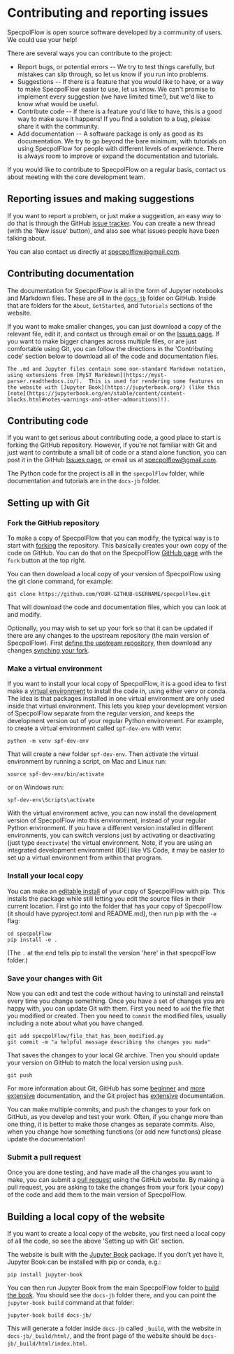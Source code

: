 # Contributing and reporting issues

SpecpolFlow is open source software developed by a community of users. We could use your help!  

There are several ways you can contribute to the project:
* Report bugs, or potential errors -- We try to test things carefully, but mistakes can slip through, so let us know if you run into problems.
* Suggestions -- If there is a feature that you would like to have, or a way to make SpecpolFlow easier to use, let us know.  We can't promise to implement every suggestion (we have limited time!), but we'd like to know what would be useful.
* Contribute code -- If there is a feature you'd like to have, this is a good way to make sure it happens!  If you find a solution to a bug, please share it with the community.
* Add documentation -- A software package is only as good as its documentation.  We try to go beyond the bare minimum, with tutorials on using SpecpolFlow for people with different levels of experience.  There is always room to improve or expand the documentation and tutorials.

If you would like to contribute to SpecpolFlow on a regular basis, contact us about meeting with the core development team.

## Reporting issues and making suggestions

If you want to report a problem, or just make a suggestion, an easy way to do that is through the GitHub [issue tracker](https://github.com/folsomcp/specpolFlow/issues).  You can create a new thread (with the 'New issue' button), and also see what issues people have been talking about.

You can also contact us directly at specpolflow@gmail.com.

## Contributing documentation

The documentation for SpecpolFlow is all in the form of Jupyter notebooks and Markdown files.  These are all in the [`docs-jb`](https://github.com/folsomcp/specpolFlow/tree/main/docs-jb) folder on GitHub.  Inside that are folders for the `About`, `GetStarted`, and `Tutorials` sections of the website.

If you want to make smaller changes, you can just download a copy of the relevant file, edit it, and contact us through email or on the [Issues page](https://github.com/folsomcp/specpolFlow/issues).  If you want to make bigger changes across multiple files, or are just comfortable using Git, you can follow the directions in the 'Contributing code' section below to download all of the code and documentation files.

```{note}
The .md and Jupyter files contain some non-standard Markdown notation, using extensions from [MyST Markdown](https://myst-parser.readthedocs.io/).  This is used for rendering some features on the website with [Jupyter Book](https://jupyterbook.org/) (like this [note](https://jupyterbook.org/en/stable/content/content-blocks.html#notes-warnings-and-other-admonitions)!).
```

## Contributing code

If you want to get serious about contributing code, a good place to start is forking the GitHub repository.  However, if you're not familiar with Git and just want to contribute a small bit of code or a stand alone function, you can post it in the GitHub [Issues page](https://github.com/folsomcp/specpolFlow/issues), or email us at specpolflow@gmail.com.

The Python code for the project is all in the `specpolFlow` folder, while documentation and tutorials are in the `docs-jb` folder.

## Setting up with Git

### Fork the GitHub repository

To make a copy of SpecpolFlow that you can modify, the typical way is to start with [forking](https://docs.github.com/en/pull-requests/collaborating-with-pull-requests/working-with-forks/about-forks) the repository.  This basically creates your own copy of the code on GitHub.  You can do that on the SpecpolFlow [GitHub page](https://github.com/folsomcp/specpolFlow) with the `fork` button at the top right.  

You can then download a local copy of your version of SpecpolFlow using the git clone command, for example:
```
git clone https://github.com/YOUR-GITHUB-USERNAME/specpolFlow.git
```
That will download the code and documentation files, which you can look at and modify.

Optionally, you may wish to set up your fork so that it can be updated if there are any changes to the upstream repository (the main version of SpecpolFlow).  First [define the upstream repository](https://docs.github.com/en/pull-requests/collaborating-with-pull-requests/working-with-forks/configuring-a-remote-repository-for-a-fork), then download any changes [synching your fork](https://docs.github.com/en/pull-requests/collaborating-with-pull-requests/working-with-forks/syncing-a-fork#syncing-a-fork-branch-from-the-command-line).

### Make a virtual environment

If you want to install your local copy of SpecpolFlow, it is a good idea to first make a [virtual environment](https://docs.python.org/3/tutorial/venv.html) to install the code in, using either venv or conda.  The idea is that packages installed in one virtual environment are only used inside that virtual environment.  This lets you keep your development version of SpecpolFlow separate from the regular version, and keeps the development version out of your regular Python environment.  For example, to create a virtual environment called `spf-dev-env` with venv:
```
python -m venv spf-dev-env
```
That will create a new folder `spf-dev-env`.  Then activate the virtual environment by running a script, on Mac and Linux run:
```
source spf-dev-env/bin/activate
```
or on Windows run:
```
spf-dev-env\Scripts\activate
```
With the virtual environment active, you can now install the development version of SpecpolFlow into this environment, instead of your regular Python environment.  If you have a different version installed in different environments, you can switch versions just by activating or deactivating (just type `deactivate`) the virtual environment.  Note, if you are using an integrated development environment (IDE) like VS Code, it may be easier to set up a virtual environment from within that program.  

### Install your local copy

You can make an [editable install](https://setuptools.pypa.io/en/latest/userguide/development_mode.html) of your copy of SpecpolFlow with pip.  This installs the package while still letting you edit the source files in their current location.  First go into the folder that has your copy of SpecpolFlow (it should have pyproject.toml and README.md), then run pip with the `-e` flag:
```
cd specpolFlow
pip install -e .
```
(The `.` at the end tells pip to install the version 'here' in that specpolFlow folder.)

### Save your changes with Git

Now you can edit and test the code without having to uninstall and reinstall every time you change something.  Once you have a set of changes you are happy with, you can update Git with them.  First you need to `add` the file that you modified or created.  Then you need to `commit` the modified files, usually including a note about what you have changed.  
```
git add specpolFlow/file_that_has_been_modified.py
git commit -m "a helpful message describing the changes you made"
```
That saves the changes to your local Git archive.  Then you should update your version on GitHub to match the local version using `push`.
```
git push 
```
For more information about Git, GitHub has some [beginner](https://docs.github.com/en/get-started/git-basics) and [more extensive](https://docs.github.com/en/get-started/using-git) documentation, and the Git project has [extensive](https://git-scm.com/docs) documentation.

You can make multiple commits, and push the changes to your fork on GitHub, as you develop and test your work.  Often, if you change more than one thing, it is better to make those changes as separate commits.  Also, when you change how something functions (or add new functions) please update the documentation!

### Submit a pull request

Once you are done testing, and have made all the changes you want to make, you can submit a [pull request](https://docs.github.com/en/pull-requests/collaborating-with-pull-requests/proposing-changes-to-your-work-with-pull-requests/creating-a-pull-request-from-a-fork) using the GitHub website.  By making a pull request, you are asking to take the changes from your fork (your copy) of the code and add them to the main version of SpecpolFlow.  


## Building a local copy of the website

If you want to create a local copy of the website, you first need a local copy of all the code, so see the above 'Setting up with Git' section.  

The website is built with the [Jupyter Book](https://jupyterbook.org/) package.  If you don't yet have it, Jupyter Book can be installed with pip or conda, e.g.:
```
pip install jupyter-book
```

You can then run Jupyter Book from the main SpecpolFlow folder to [build the book](https://jupyterbook.org/en/stable/start/build.html).  You should see the `docs-jb` folder there, and you can point the `jupyter-book build` command at that folder:
```
jupyter-book build docs-jb/
```

This will generate a folder inside `docs-jb` called `_build`, with the website in `docs-jb/_build/html/`, and the front page of the website should be `docs-jb/_build/html/index.html`.  
